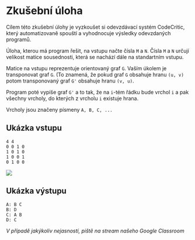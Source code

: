 # Zkušební úloha

Cílem této zkušební úlohy je vyzkoušet si odevzdávací systém CodeCritic,
který automatizovaně spouští a vyhodnocuje výsledky odevzdaných programů.

Úloha, kterou má program řešit, na vstupu načte čísla `M` a `N`.
Čísla `M` a `N` určují velikost matice sousednosti, která se nachází dále na standartním vstupu.

Matice na vstupu reprezentuje orientovaný graf `G`. Vaším úkolem je transponovat graf `G`.
(To znamená, že pokud graf `G` obsahuje hranu `(u, v)` potom transponovaný graf `G'` obsahuje hranu `(v, u)`.

Program poté vypíše graf `G'` a to tak, že na `i`-tém řádku bude  vrchol `i` a pak všechny vrcholy, do kterých z vrcholu `i` existuje hrana.

Vrcholy jsou značeny písmeny `A, B, C, ...`


## Ukázka vstupu
```
4 4
0 0 1 0
1 0 1 0
1 0 0 1
0 1 0 0
```

![](/static/imgs/TRANSPOSE-example.png)

## Ukázka výstupu
```
A: B C
B: D
C: A B
D: C
```

*V případě jakýkoliv nejasností, piště na stream našeho Google Classroom*
